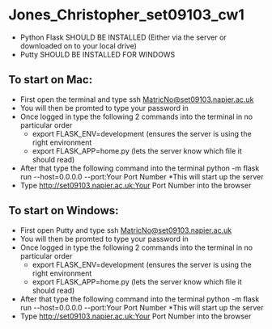 # Jones_Christopher_set09103_cw1
* Python Flask SHOULD BE INSTALLED (Either via the server or downloaded on to your local drive)
* Putty SHOULD BE INSTALLED FOR WINDOWS

## To start on Mac:

 * First open the terminal and type ssh MatricNo@set09103.napier.ac.uk
 * You will then be promted to type your password in 
 * Once logged in type the following 2 commands into the terminal in no particular order 
   * export FLASK_ENV=development (ensures the server is using the right environment
   * export FLASK_APP=home.py (lets the server know which file it should read)
 * After that type the following command into the terminal python -m flask run --host=0.0.0.0 --port:Your Port Number
   *This will start up the server
 * Type http://set09103.napier.ac.uk:Your Port Number into the browser


## To start on Windows:

* First open Putty and type ssh MatricNo@set09103.napier.ac.uk
 * You will then be promted to type your password in 
 * Once logged in type the following 2 commands into the terminal in no particular order 
   * export FLASK_ENV=development (ensures the server is using the right environment
   * export FLASK_APP=home.py (lets the server know which file it should read)
 * After that type the following command into the terminal python -m flask run --host=0.0.0.0 --port:Your Port Number
   *This will start up the server
 * Type http://set09103.napier.ac.uk:Your Port Number into the browser
